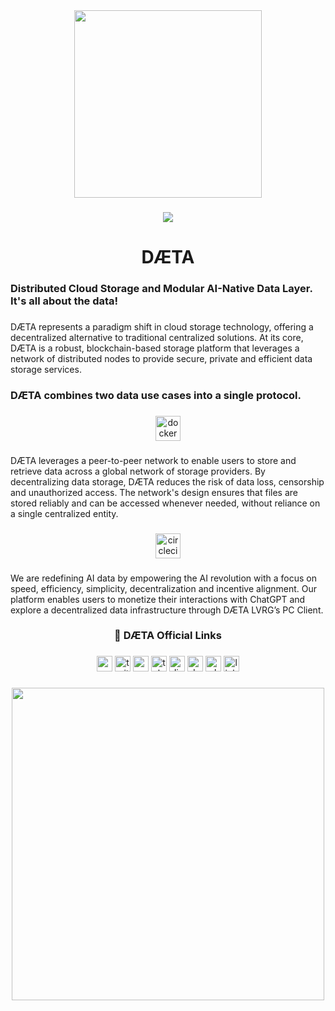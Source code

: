 <div align="center">
  <a href="https://daeta.xyz" target="_blank"><img height="300" src="https://daeta.xyz/github/1500x500.jpeg"/></a>
</div>

###

<div align="center">
  <img src="https://visitor-badge.laobi.icu/badge?page_id=DaetaStorage.DaetaStorage&left_text=D%C3%86TA%20Visitors"  />
</div>

###

<h1 align="center">DÆTA</h1>

###

<h3 align="left">Distributed Cloud Storage and Modular AI-Native Data Layer. It's all about the data!</h3>

###

<p align="left">DÆTA represents a paradigm shift in cloud storage technology, offering a decentralized alternative to traditional centralized solutions. At its core, DÆTA is a robust, blockchain-based storage platform that leverages a network of distributed nodes to provide secure, private and efficient data storage services.</p>

###

<h3 align="left">DÆTA combines two data use cases into a single protocol.</h3>

###

<div align="center">
  <a href="https://daeta.xyz" target="_blank"><img src="https://daeta.xyz/github/daetastorage.png" height="40" alt="docker logo"/></a> 
</div>

###

<p align="left">DÆTA leverages a peer-to-peer network to enable users to store and retrieve data across a global network of storage providers. By decentralizing data storage, DÆTA reduces the risk of data loss, censorship and unauthorized access. The network's design ensures that files are stored reliably and can be accessed whenever needed, without reliance on a single centralized entity.</p>

###

<div align="center">
  <a href="https://daeta.xyz" target="_blank"><img src="https://daeta.xyz/github/daetalvrg.png" height="40" alt="circleci logo"/></a>
</div>

###

<p align="left">We are redefining AI data by empowering the AI revolution with a focus on speed, efficiency, simplicity, decentralization and incentive alignment. Our platform enables users to monetize their interactions with ChatGPT and explore a decentralized data infrastructure through DÆTA LVRG’s PC Client.</p>

###

<h3 align="center">🔗   DÆTA Official Links</h3>

###

<div align="center">
  <a href="https://daeta.xyz" target="_blank"><img src="https://daeta.xyz/github/websiteF.png" height="25" alt="website logo"/></a>
  <a href="https://x.com/DaetaStorage" target="_blank"><img src="https://daeta.xyz/github/twitterF.png" height="25" alt="twitter logo"/></a>
  <a href="https://daetastorage.medium.com" target="_blank"><img src="https://daeta.xyz/github/mediumF.png" height="25" alt="medium logo"/></a>
  <a href="https://t.me/DaetaStorage" target="_blank"><img src="https://daeta.xyz/github/telegramF.png" height="25" alt="telegram logo"/></a>
  <a href="https://discord.gg/DaetaStorage" target="_blank"><img src="https://daeta.xyz/github/discordF.png" height="25" alt="discord logo"/></a>
  <a href="https://docs.daeta.xyz" target="_blank"><img src="https://daeta.xyz/github/docsF.png" height="25" alt="docs logo"/></a>
  <a href="https://daeta.xyz/DaetaWPv1.0.pdf" target="_blank"><img src="https://daeta.xyz/github/whitepaperF.png" height="25" alt="whitepaper logo"/></a>
  <a href="https://linktr.ee/DaetaStorage" target="_blank"><img src="https://daeta.xyz/github/linktreeF.png" height="25" alt="linktree logo"/></a>
</div>

###

<div align="center">
  <a href="https://daeta.xyz" target="_blank"><img height="500" src="https://daeta.xyz/github/daetafooter.jpeg"/></a>
</div>

###
